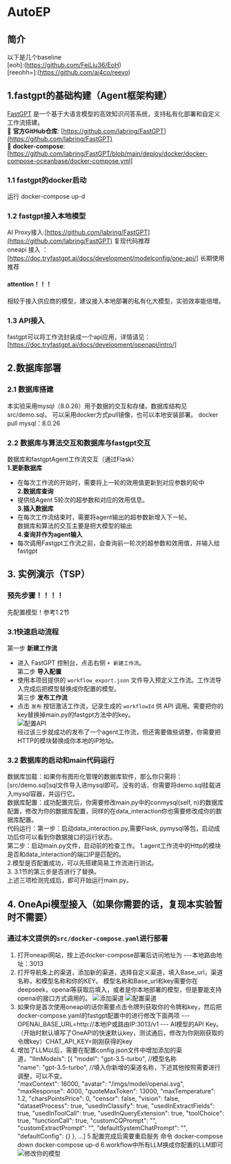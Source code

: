 # AutoEP

## 简介     
以下是几个baseline  
[eoh]:(https://github.com/FeiLiu36/EoH)   
[reeohh=]:(https://github.com/ai4co/reevo)   

## 1.fastgpt的基础构建（Agent框架构建）
[FastGPT](https://github.com/labring/FastGPT) 是一个基于大语言模型的高效知识问答系统，支持私有化部署和自定义工作流搭建。  
🔗 **官方GitHub仓库**: [https://github.com/labring/FastGPT](https://github.com/labring/FastGPT)  
🔗 **docker-compose**: [https://github.com/labring/FastGPT/blob/main/deploy/docker/docker-compose-oceanbase/docker-compose.yml]  
### 1.1 fastgpt的docker启动 
运行 docker-compose up-d
### 1.2 fastgpt接入本地模型 
AI Proxy接入:[https://github.com/labring/FastGPT](https://github.com/labring/FastGPT)  复现代码推荐  
oneapi 接入 ：[https://doc.tryfastgpt.ai/docs/development/modelconfig/one-api/]  长期使用推荐  
#### attention！！！ 
   相较于接入供应商的模型，建议接入本地部署的私有化大模型，实验效率能倍增。 
### 1.3 API接入
fastgpt可以将工作流封装成一个api应用，详情请见：[https://doc.tryfastgpt.ai/docs/development/openapi/intro/]

## 2.数据库部署
### 2.1 数据库搭建  
本实验采用mysql（8.0.26）用于数据的交互和存储，数据库结构见src/demo.sql。 
可以采用docker方式pull镜像，也可以本地安装部署。 
docker pull mysql：8.0.26 
### 2.2 数据库与算法交互和数据库与fastgpt交互 
   数据库和fastgptAgent工作流交互（通过Flask）   
**1.更新数据库**       
   - 在每次工作流的开始时，需要将上一轮的效用值更新到对应参数的轮中    
**2.数据库查询**       
   - 提供给Agent 5轮次的超参数和对应的效用信息。    
**3.插入数据库**       
   - 在每次工作流结束时，需要将agent输出的超参数新增入下一轮。    
数据库和算法的交互主要是把大模型的输出    
**4.查询并作为agent输入**   
   - 每次调用Fastgpt工作流之前，会查询前一轮次的超参数和效用值，并输入给fastgpt    


## 3. 实例演示（TSP）   
### 预先步骤！！！！    
先配置模型！参考1.2节    
### 3.1快速启动流程     
 第一步 **新建工作流**     
   - 进入 FastGPT 控制台，点击右侧 `+ 新建工作流`。    
 第二步 **导入配置**      
   - 使用本项目提供的 `workflow_export.json` 文件导入预定义工作流。工作流导入完成后把模型替换成你配置的模型。    
 第三步 **发布工作流**      
   - 点击 `发布` 按钮激活工作流，记录生成的 `workflowId` 供 API 调用。需要把你的key替换掉main.py的fastgpt方法中的key。    
  ![配置API](src/发布后修改配置api访问权限.png "API配置")   
经过该三步就成功的发布了一个agent工作流，但还需要做些调整，你需要把HTTP的模块替换成你本地的iP地址。    
### 3.2 数据库的启动和main代码运行    
  数据库加载：如果你有图形化管理的数据库软件，那么你只需将：[src/demo.sql]sql文件导入进mysql即可。没有的话，你需要将demo.sql挂载进入mysql容器，并运行它。     
  数据库配置：成功配置完后，你需要修改main.py中的conmysql(self, n)的数据库配置，修改为你的数据库配置，同样的在data_interaction你也需要修改成你的数据库配置。      
  代码运行：第一步：启动data_interaction.py,需要Flask, pymysql等包，启动成功后你可以看到你数据接口的运行状态。    
  第二步：启动main.py文件，启动前的检查工作。 1.agent工作流中的Http的模块是否和data_interaction的端口IP是匹配的。     
  2.模型是否配置成功，可以先搭建简易工作流进行测试。    
  3. 3.1节的第三步是否进行了替换。    
 上述三项检测完成后，即可开始运行main.py。     
  

## 4. OneApi模型接入（如果你需要的话，复现本实验暂时不需要） 
### 通过本文提供的`src/docker-compose.yaml`进行部署 
1. 打开oneapi网站，按上述docker-compose部署后访问地址为 ---本地路由地址：3013 
2. 打开导航条上的渠道，添加新的渠道，选择自定义渠道，填入Base_url，渠道名称，和模型名称和你的KEY。 
模型名称和Base_url和key需要你在deepseek，openai等获取后填入，或者是你本地部署的模型，但是要能支持openai的接口方式调用的。 
  ![添加渠道](src/新增渠道.png "添加渠道") 
  ![配置渠道](src/添加你的模型渠道.png "配置渠道") 
4. 如果你是首次使用oneapi的话你需要点击令牌列获取你的令牌和key，然后把docker-compose.yaml的fastgpt配置中的进行修改下面两项 
 --- OPENAI_BASE_URL=http://本地IP或路由IP:3013/v1 
 ---  AI模型的API Key。（开始时默认填写了OneAPI的快速默认key，测试通后，修改为你刚刚获取的令牌key）CHAT_API_KEY=刚刚获得的key  
5. 增加了LLM以后，需要在配置config.json文件中增加添加的渠道，"llmModels": [{ 
      "model": "gpt-3.5-turbo", //模型名称  
      "name": "gpt-3.5-turbo", //填入你新增的渠道名称，下述其他按照需要进行调整，可以不变。  
      "maxContext": 16000, 
      "avatar": "/imgs/model/openai.svg", 
      "maxResponse": 4000, 
      "quoteMaxToken": 13000, 
      "maxTemperature": 1.2, 
      "charsPointsPrice": 0,
      "censor": false, 
      "vision": false,
      "datasetProcess": true,
      "usedInClassify": true,
      "usedInExtractFields": true,
      "usedInToolCall": true,
      "usedInQueryExtension": true,
      "toolChoice": true,
      "functionCall": true,
      "customCQPrompt": "",
      "customExtractPrompt": "",
      "defaultSystemChatPrompt": "",
      "defaultConfig": {}
    },
...]
   5.配置完成后需要重启服务
   命令 docker-compose down
   docker-compose up-d
   6.workflow中所有LLM换成你配置的LLM即可
   ![修改你的模型](src/修改你配置的模型.png "模型修改")


     
